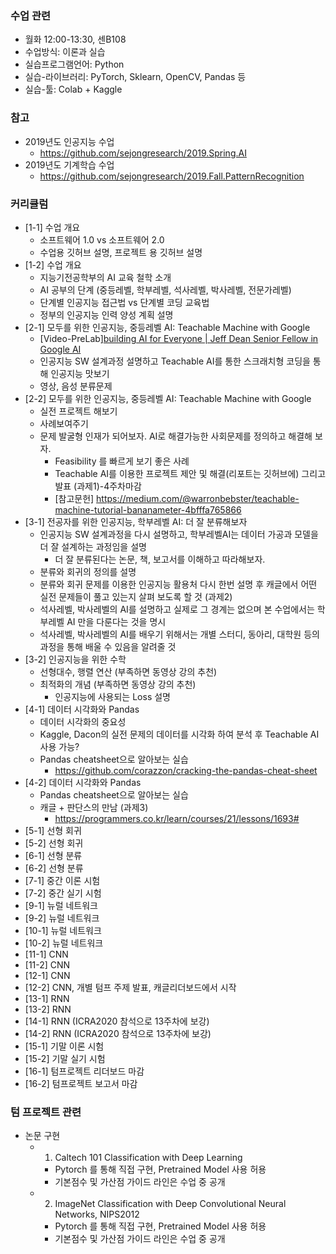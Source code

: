 
### 수업 관련
- 월화 12:00-13:30, 센B108
- 수업방식: 이론과 실습
- 실습프로그램언어: Python
- 실습-라이브러리: PyTorch, Sklearn, OpenCV, Pandas 등
- 실습-툴: Colab + Kaggle

### 참고
- 2019년도 인공지능 수업
  - https://github.com/sejongresearch/2019.Spring.AI
- 2019년도 기계학습 수업
  - https://github.com/sejongresearch/2019.Fall.PatternRecognition

### 

### 커리큘럼
- [1-1] 수업 개요
  - 소프트웨어 1.0 vs 소프트웨어 2.0
  - 수업용 깃허브 설명, 프로젝트 용 깃허브 설명
- [1-2] 수업 개요
  - 지능기전공학부의 AI 교육 철학 소개
  - AI 공부의 단계 (중등레벨, 학부레벨, 석사레벨, 박사레벨, 전문가레벨)
  - 단계별 인공지능 접근법 vs 단계별 코딩 교육법
  - 정부의 인공지능 인력 양성 계획 설명
- [2-1] 모두를 위한 인공지능, 중등레벨 AI: Teachable Machine with Google
  - [Video-PreLab][building AI for Everyone | Jeff Dean Senior Fellow in Google AI](https://www.youtube.com/watch?v=BKj3fnPSUIQ)
  - 인공지능 SW 설계과정 설명하고 Teachable AI를 통한 스크래치형 코딩을 통해 인공지능 맛보기
  - 영상, 음성 분류문제 
- [2-2] 모두를 위한 인공지능, 중등레벨 AI: Teachable Machine with Google 
  - 실전 프로젝트 해보기 
  - 사례보여주기
  - 문제 발굴형 인재가 되어보자. AI로 해결가능한 사회문제를 정의하고 해결해 보자. 
    - Feasibility 를 빠르게 보기 좋은 사례
    - Teachable AI를 이용한 프로젝트 제안 및 해결(리포트는 깃허브에) 그리고 발표 (과제1)-4주차마감 
    - [참고문헌] https://medium.com/@warronbebster/teachable-machine-tutorial-bananameter-4bfffa765866
- [3-1] 전공자를 위한 인공지능, 학부레벨 AI: 더 잘 분류해보자
  - 인공지능 SW 설계과정을 다시 설명하고, 학부레벨AI는 데이터 가공과 모델을 더 잘 설계하는 과정임을 설명
    - 더 잘 분류된다는 논문, 책, 보고서를 이해하고 따라해보자.
  - 분류와 회귀의 정의를 설명
  - 분류와 회귀 문제를 이용한 인공지능 활용처 다시 한번 설명 후 캐글에서 어떤 실전 문제들이 풀고 있는지 살펴 보도록 할 것 (과제2)
  - 석사레벨, 박사레벨의 AI를 설명하고 실제로 그 경계는 없으며 본 수업에서는 학부레벨 AI 만을 다룬다는 것을 명시
  - 석사레벨, 박사레벨의 AI를 배우기 위해서는 개별 스터디, 동아리, 대학원 등의 과정을 통해 배울 수 있음을 알려줄 것
- [3-2] 인공지능을 위한 수학
  - 선형대수, 행렬 연산 (부족하면 동영상 강의 추천)
  - 최적화의 개념 (부족하면 동영상 강의 추천)
    - 인공지능에 사용되는 Loss 설명
- [4-1] 데이터 시각화와 Pandas
  - 데이터 시각화의 중요성
  - Kaggle, Dacon의 실전 문제의 데이터를 시각화 하여 분석 후 Teachable AI 사용 가능?
  - Pandas cheatsheet으로 알아보는 실습
    - https://github.com/corazzon/cracking-the-pandas-cheat-sheet
- [4-2] 데이터 시각화와 Pandas
  - Pandas cheatsheet으로 알아보는 실습
  - 캐글 + 판단스의 만남 (과제3) 
    - https://programmers.co.kr/learn/courses/21/lessons/1693#
- [5-1] 선형 회귀
- [5-2] 선형 회귀
- [6-1] 선형 분류
- [6-2] 선형 분류
- [7-1] 중간 이론 시험
- [7-2] 중간 실기 시험
- [9-1] 뉴럴 네트워크
- [9-2] 뉴럴 네트워크
- [10-1] 뉴럴 네트워크
- [10-2] 뉴럴 네트워크
- [11-1] CNN
- [11-2] CNN
- [12-1] CNN
- [12-2] CNN, 개별 텀프 주제 발표, 캐글리더보드에서 시작
- [13-1] RNN
- [13-2] RNN
- [14-1] RNN (ICRA2020 참석으로 13주차에 보강)
- [14-2] RNN (ICRA2020 참석으로 13주차에 보강)
- [15-1] 기말 이론 시험
- [15-2] 기말 실기 시험
- [16-1] 텀프로젝트 리더보드 마감
- [16-2] 텀프로젝트 보고서 마감

### 텀 프로젝트 관련
- 논문 구현
  - 1) Caltech 101 Classification with Deep Learning
    - Pytorch 를 통해 직접 구현, Pretrained Model 사용 허용
    - 기본점수 및 가산점 가이드 라인은 수업 중 공개
  - 2) ImageNet Classification with Deep Convolutional Neural Networks, NIPS2012
    - Pytorch 를 통해 직접 구현, Pretrained Model 사용 허용
    - 기본점수 및 가산점 가이드 라인은 수업 중 공개









    





